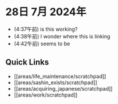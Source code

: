 # 28日 7月 2024年
- (4:37午前) is this working?
- (4:38午前) I wonder where this is linking
- (4:42午前) seems to be

 
 



## Quick Links
- [[areas/life_maintenance/scratchpad]]
- [[areas/sashin_exists/scratchpad]]
- [[areas/acquiring_japanese/scratchpad]]
- [[areas/work/scratchpad]]
